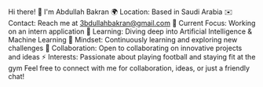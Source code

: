 Hi there! 👋 I'm Abdullah Bakran
🌍 Location: Based in Saudi Arabia
✉️ Contact: Reach me at 3bdullahbakran@gmail.com
🚀 Current Focus: Working on an intern application
🌱 Learning: Diving deep into Artificial Intelligence & Machine Learning
🧠 Mindset: Continuously learning and exploring new challenges
🤝 Collaboration: Open to collaborating on innovative projects and ideas
⚡ Interests: Passionate about playing football and staying fit at the gym
Feel free to connect with me for collaboration, ideas, or just a friendly chat!
